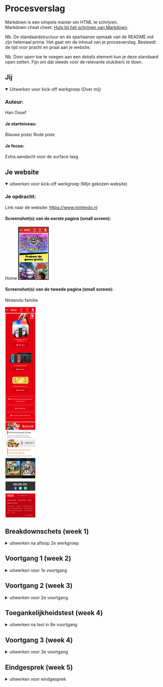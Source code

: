 # Procesverslag
Markdown is een simpele manier om HTML te schrijven.  
Markdown cheat cheet: [Hulp bij het schrijven van Markdown](https://github.com/adam-p/markdown-here/wiki/Markdown-Cheatsheet).

Nb. De standaardstructuur en de spartaanse opmaak van de README.md zijn helemaal prima. Het gaat om de inhoud van je procesverslag. Besteedt de tijd voor pracht en praal aan je website.

Nb. Door *open* toe te voegen aan een *details* element kun je deze standaard open zetten. Fijn om dat steeds voor de relevante stuk(ken) te doen.





## Jij

<details open>
<summary> Uitwerken voor kick-off werkgroep (Over mij)</summary>

### Auteur:
Han Ossef

#### Je startniveau:
Blauwe piste/ Rode piste

#### Je focus:
Extra aandacht voor de surface laag
</details>





## Je website

<details open>
<summary>uitwerken voor kick-off werkgroep (Mijn gekozen website)</summary>

### Je opdracht:
Link naar de website: 
https://www.nintendo.nl

#### Screenshot(s) van de eerste pagina (small screen): 
Home
<img src="images/home.png" width="100px" alt="Nintendo Home">

#### Screenshot(s) van de tweede pagina (small screen):
Nintendo familie

<img src="images/Nintendo-Switch-familie.png" width="100px" alt="Nintendo Familie">
 
</details>





## Breakdownschets (week 1)

<details>
<summary>uitwerken na afloop 2e werkgroep</summary>

### de hele pagina: Home
<img src="images/break1.png" width="100px" alt="breakdown van de hele pagina">

### de hele pagina: Nintendo Switch Familie
<img src="images/break2.png" width="100px" alt="breakdown van de hele pagina">

### dynamisch deel: Menu
<img src="images/break3.png" width="100px" alt="breakdown van een dynamisch deel">

### wellicht nog een dynamisch deel slider: 
<img src="images/break4.png" width="100px" alt="breakdown van nog een dynamisch deel">

</details>





## Voortgang 1 (week 2)

<details>
<summary>uitwerken voor 1e voortgang</summary>

### Stand van zaken
Wat erg goed ging is het kiezen van een website en een begin maken. Helaas was veel weggezakt voor mij waardoor ik even opnieuw kennisclips heb moeten kijken voor verfrissing. De meer ik bezig was en weer ging sleutelen aan code de meer weer omhoog kwam. De breakdown schets maken ging wat makkelijker omdat de student-assistenten mij daar ook bij hebben geholpen. 

<p> Start van mijn website</p>
<img src="images/startvanmijnwebsite.png" width="375px" alt="start van mijn website">

<p> Voortgang van menu</p>
<img src="images/Menugelukt.png" width="375px" alt="menu gelukt">


### Feedback ronde: 1
Uitkomst feedback 

- punt 1: Ik heb te veel classes met namen die niet duidelijk zijn. 
- punt 2: Ik heb divs die ik beter kan vervangen
- punt 3: Nette code en maak goed gebruik van notities
</details>


## Voortgang 2 (week 3)

<details>
<summary>uitwerken voor 2e voortgang</summary>

### Stand van zaken
Deze week heb ik veel gewerkt aan mijn website. Ik ben een stuk verder gekomen waardoor de basis er goed in zit voor beide pagina's. Nu ben ik bezig met animaties toevoegen wat ik nog wel lastig vind, zoals bij de slider. Ik vind dit erg leuk en blijf sleutelen tot iets lukt.  Door de feedback van vorige week en deze week heb ik erg veel classes vervangen door :nth-of-type. Dit was nieuw voor mij en kwam er achter hoe makkelijk het eigenlijk te gebruiken is. Divs heb ik mede hierdoor ook vervangen. Ik had nog niet overal notities maar die heb ik overal toegevoegd. Wanneer je op de menu button ging hoveren was er geen cursor pointer maar nu wel. 

<p> Latest games</p>
<img src="images/latestgames.png" width="375px" alt="latest games">

<p> Slider</p>
<img src="images/slider.png" width="375px" alt="slider">

### Feedback rond: 2 
- Te veel classes
- Hamburger menu met transistion laten bewegen en niet met animeren. 
- Hamburger menu moet een cursor pointer krijgen
- Plaatjes in de newsfeed kunnen beter met transition naar boven komen dan met top:-1;
- Opschonen van code 
- Mijn naam zetten bij author

</details>





## Toegankelijkheidstest (week 4)

<details>
<summary>uitwerken na test in 8e voortgang</summary>

### Bevindingen
Lijst met je bevindingen die in de test naar voren kwamen:

#### h2 in hamburgermenu
Glaucoma/rp:
Letters in de hamburger menu zijn niet goet te lezen, die moeten groter. 

<p>Voor aanpassing</p>
<img src="images/h2uitgeklaptmenubefore.png" width="375px" alt="h2 in uitgeklaptmenu voor aanpassing">

<p>Na aanpassing</p>
<img src="images/h2uitgeklaptmenuafter.png" width="375px" alt="h2 in uitgeklaptmenu na aanpassing">



#### P in onlangs uitgekomen
Glaucoma/rp:
P in onlangs uitgekomen niet goed te lezen. 

Ik heb dit zo gelaten omdat de iconen wel goed te zien zijn en aan de hand daarvan weet wat het betekend. 

#### Onlangs uitgekomen heeft geen state 
Glaucoma/rp:
Je kan in onlangs uitgekomen niet zien dat het een button is, misschien een state toevoegen i.p.v. alleen underline. 

Ik heb een underline toegevoegd bij de h2 en de img scaled iets groter bij een hover state.


<p>Voor aanpassing</p>
<img src="images/onlangsuitgekomenbefore.png" width="375px" alt="onlang uitgekomen voor aanpassing">

<p>Na aanpassing</p>
<img src="images/onlangsuitgekomenafter.png" width="375px" alt="onlangs uitgekomen na aanpassing">


#### Taal naar Nederlands veranderen 
Voice-over:
Mijn website word in het engels voorgelezen omdat mijn bestand op Engels staat en die moet ik veranderen in het Nederlands.

#### Voice-over is goed
Blur: 
Het is zo wazig dat niks te lezen is. Contrast is wel goed te zien maar hierbij is voice-over geadviseert. Met voice-over word alles goed uitgelegd. Ik heb alleen geen automatische afspeel functie. 

#### Bevindingen nintendo.nl
Bevindingen op de nintendo.nl website:
- De home knop heeft unlabbeld image
- Door te tabben skipt het opties

</details>





## Voortgang 3 (week 4)

<details>
<summary>uitwerken voor 3e voortgang</summary>

### Stand van zaken
Deze week ben ik echt bezig met responsive maken en darkmode. Ik probeer nog meer animaties toe te voegen omdat ik het leuk vind. Ook wil ik al mijn code weer langs om het nog netter te maken en om te kijken of ik overbodige code heb die niet nodig is. Ook ben ik bezig geweest met grid op mijn index.html op section news_feed! Voor de laatste loodjes wil ik nog wat bevindingen uit de test verwerken, zoals bepaalde letters groter maken en dat sommige elementen een heldere hover krijgen. 

<p> Dark mode</p>
<img src="images/darkmode.png" width="375px" alt="dark mode">

<p> Light mode</p>
<img src="images/lightmode.png" width="375px" alt="light mode">

<p>Responsive 48em</p>
<img src="images/bezigmetresponsive.png" width="375px" alt="48EM Responsive">

<p>Responsive 64em</p>
<img src="images/bezigmetresponsive2.png" width="375px" alt="64EM Responsive">

<p>Grid</p>
<img src="images/grid.png" width="375px" alt="grid">

### Feedback ronde: 3
- Html/css/javascript ziet er erg netjes en duidelijk uit
- Sections in latest_games kan je een article van maken omdat het een article is
- In het proces verslag voor bevindingen ook de feedback noteren hoe je het hebt aangepast

</details>





## Eindgesprek (week 5)

<details>
<summary>uitwerken voor eindgesprek</summary>

### Stand van zaken
Laatste loodjes: Sommige elementen op de tweede pagina nog mooier responsive maken. Beoordelings formulier erbij houden en eventueel nog hier en daar wat aanpassen. Feedback en test bevindingen nog verwerken (zie bevindgen om te zien hoe ik het heb aangepast).

Ik heb de hamburger menu eindelijk voor elkaar gekregen. Ik heb javascript met een if (true) else (false) toegevoegd. Hierbij kwam ik erachter dat wij javascript vorige jaar hebben geleerd op een oudere versie. Joeri heeft mij uitgelegd dat => eigenlijk function heet. Const en let zijn de vervanger van var. Let kan van waarde veranderen en Const kan je niet veranderen. Beide zijn nog te gebruiken maar het is beter dat het niet gemengd word. Ik heb alles op var gelaten omdat ik dat vorige jaar heb gebruikt en al begrijp.  

<p> Menu zonder te klikken</p>
<img src="images/menubefore.png" width="375px" alt="menu voor klikken">

<p> Menu geklikt</p>
<img src="images/menuafter.png" width="375px" alt="menua na klikken">


<p> NS online voor de aanpassing (zonder state)</p>
<img src="images/nsonlineafter.png" width="375px" alt="ns online voor de aanpassing">

<p> NS Online na de aanpassing met hover state</p>
<img src="images/nsonlinebefore.png" width="375px" alt="ns online na de aanpassing">

<p> Ns modellen heeft eigenlijk 4 list items maar bij desktop versie gaat de derde op display:non; en bij mobiel display:block;. Dit heb ik gedaan omdat het de eerste plaatje naar het midden moet gaan bij een groter scherm</p>
<p>Mobiel</p>
<img src="images/nsmodellen1.png" width="375px" alt="ns modellen mobiele versie">

<p> Desktop versie</p>
<img src="images/nsmodellen2.png" width="375px" alt="ns modellen desktop versie">


### Screenshot(s)

<p> Eind versie home pagina</p>
<img src="images/eindhomedesktop.png" width="500px" alt="Eind versie home pagina">

<p> Eind versie Nintendo Familie pagina (desktop)</p>
<img src="images/eindnsfamdesktop.png" width="500px" alt="Eind versie NS Familie pagina">

<p> Eind versie 48em </p>
<img src="images/eindipad.png" width="500px" alt="Eind versie 48em>

<p> Eind versie mobiel </p>
<img src="images/eindmobiel.png" width="500px" alt="Eind versie mobiel>

<p> Eind versie darkmode</p>
<img src="images/einddark.png" width="500px" alt="Eind darkmode>

<img src="images/einddark2.png" width="500px" alt="Eind darkmode>

</details>





### Bronnenlijst

<details open>
<summary>continu bijhouden terwijl je werkt</summary>

Nb. Wees specifiek ('css-tricks' als bron is bijv. niet specifiek genoeg).

1. bron 1 dropdown: https://developer.mozilla.org/en-US/docs/Web/HTML/Element/select 
2. bron 2 voor positioneren van h2's op een afbeelding: https://codepen.io/shooft/pen/mdwwqNz 
3. bron 3 alle content: https://www.nintendo.nl/index.html
4. bron 4 alle content: https://www.nintendo.nl/Nintendo-Switch-familie/Nintendo-Switch-familie-1618251.html
5. bron 5 slider animatie: https://developer.mozilla.org/en-US/docs/Web/CSS/animation
6. bron 6 voor grid: https://www.youtube.com/watch?v=br-0i3U1VCA
7. bron 7 voor hamburger animatie: https://www.youtube.com/watch?v=dIyVTjJAkLw
</details>